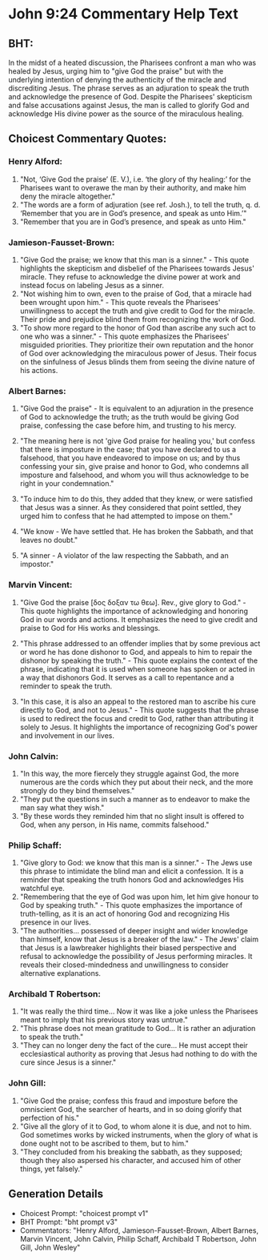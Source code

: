 # John 9:24 Commentary Help Text

## BHT:
In the midst of a heated discussion, the Pharisees confront a man who was healed by Jesus, urging him to "give God the praise" but with the underlying intention of denying the authenticity of the miracle and discrediting Jesus. The phrase serves as an adjuration to speak the truth and acknowledge the presence of God. Despite the Pharisees' skepticism and false accusations against Jesus, the man is called to glorify God and acknowledge His divine power as the source of the miraculous healing.

## Choicest Commentary Quotes:
### Henry Alford:
1. "Not, ‘Give God the praise’ (E. V.), i.e. ‘the glory of thy healing:’ for the Pharisees want to overawe the man by their authority, and make him deny the miracle altogether."
2. "The words are a form of adjuration (see ref. Josh.), to tell the truth, q. d. ‘Remember that you are in God’s presence, and speak as unto Him.’"
3. "Remember that you are in God’s presence, and speak as unto Him."

### Jamieson-Fausset-Brown:
1. "Give God the praise; we know that this man is a sinner." - This quote highlights the skepticism and disbelief of the Pharisees towards Jesus' miracle. They refuse to acknowledge the divine power at work and instead focus on labeling Jesus as a sinner.
2. "Not wishing him to own, even to the praise of God, that a miracle had been wrought upon him." - This quote reveals the Pharisees' unwillingness to accept the truth and give credit to God for the miracle. Their pride and prejudice blind them from recognizing the work of God.
3. "To show more regard to the honor of God than ascribe any such act to one who was a sinner." - This quote emphasizes the Pharisees' misguided priorities. They prioritize their own reputation and the honor of God over acknowledging the miraculous power of Jesus. Their focus on the sinfulness of Jesus blinds them from seeing the divine nature of his actions.

### Albert Barnes:
1. "Give God the praise" - It is equivalent to an adjuration in the presence of God to acknowledge the truth; as the truth would be giving God praise, confessing the case before him, and trusting to his mercy.

2. "The meaning here is not 'give God praise for healing you,' but confess that there is imposture in the case; that you have declared to us a falsehood, that you have endeavored to impose on us; and by thus confessing your sin, give praise and honor to God, who condemns all imposture and falsehood, and whom you will thus acknowledge to be right in your condemnation."

3. "To induce him to do this, they added that they knew, or were satisfied that Jesus was a sinner. As they considered that point settled, they urged him to confess that he had attempted to impose on them."

4. "We know - We have settled that. He has broken the Sabbath, and that leaves no doubt."

5. "A sinner - A violator of the law respecting the Sabbath, and an impostor."

### Marvin Vincent:
1. "Give God the praise [δος δοξαν τω θεω]. Rev., give glory to God." - This quote highlights the importance of acknowledging and honoring God in our words and actions. It emphasizes the need to give credit and praise to God for His works and blessings.

2. "This phrase addressed to an offender implies that by some previous act or word he has done dishonor to God, and appeals to him to repair the dishonor by speaking the truth." - This quote explains the context of the phrase, indicating that it is used when someone has spoken or acted in a way that dishonors God. It serves as a call to repentance and a reminder to speak the truth.

3. "In this case, it is also an appeal to the restored man to ascribe his cure directly to God, and not to Jesus." - This quote suggests that the phrase is used to redirect the focus and credit to God, rather than attributing it solely to Jesus. It highlights the importance of recognizing God's power and involvement in our lives.

### John Calvin:
1. "In this way, the more fiercely they struggle against God, the more numerous are the cords which they put about their neck, and the more strongly do they bind themselves."
2. "They put the questions in such a manner as to endeavor to make the man say what they wish."
3. "By these words they reminded him that no slight insult is offered to God, when any person, in His name, commits falsehood."

### Philip Schaff:
1. "Give glory to God: we know that this man is a sinner." - The Jews use this phrase to intimidate the blind man and elicit a confession. It is a reminder that speaking the truth honors God and acknowledges His watchful eye.
2. "Remembering that the eye of God was upon him, let him give honour to God by speaking truth." - This quote emphasizes the importance of truth-telling, as it is an act of honoring God and recognizing His presence in our lives.
3. "The authorities... possessed of deeper insight and wider knowledge than himself, know that Jesus is a breaker of the law." - The Jews' claim that Jesus is a lawbreaker highlights their biased perspective and refusal to acknowledge the possibility of Jesus performing miracles. It reveals their closed-mindedness and unwillingness to consider alternative explanations.

### Archibald T Robertson:
1. "It was really the third time... Now it was like a joke unless the Pharisees meant to imply that his previous story was untrue." 
2. "This phrase does not mean gratitude to God... It is rather an adjuration to speak the truth." 
3. "They can no longer deny the fact of the cure... He must accept their ecclesiastical authority as proving that Jesus had nothing to do with the cure since Jesus is a sinner."

### John Gill:
1. "Give God the praise; confess this fraud and imposture before the omniscient God, the searcher of hearts, and in so doing glorify that perfection of his." 
2. "Give all the glory of it to God, to whom alone it is due, and not to him. God sometimes works by wicked instruments, when the glory of what is done ought not to be ascribed to them, but to him."
3. "They concluded from his breaking the sabbath, as they supposed; though they also aspersed his character, and accused him of other things, yet falsely."


## Generation Details
- Choicest Prompt: "choicest prompt v1"
- BHT Prompt: "bht prompt v3"
- Commentators: "Henry Alford, Jamieson-Fausset-Brown, Albert Barnes, Marvin Vincent, John Calvin, Philip Schaff, Archibald T Robertson, John Gill, John Wesley"
